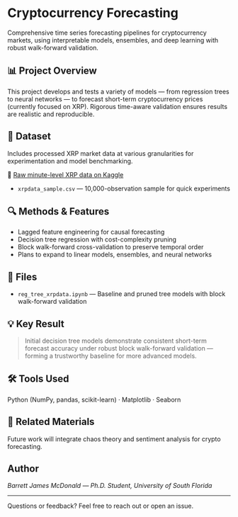 # Cryptocurrency Forecasting

Comprehensive time series forecasting pipelines for cryptocurrency markets, using interpretable models, ensembles, and deep learning with robust walk-forward validation.

## 📊 Project Overview

This project develops and tests a variety of models — from regression trees to neural networks — to forecast short-term cryptocurrency prices (currently focused on XRP). Rigorous time-aware validation ensures results are realistic and reproducible.

## 📂 Dataset

Includes processed XRP market data at various granularities for experimentation and model benchmarking.

🔗 [Raw minute-level XRP data on Kaggle](https://www.kaggle.com/datasets/imranbukhari/comprehensive-xrpusd-1m-data)

- `xrpdata_sample.csv` — 10,000-observation sample for quick experiments


## 🔍 Methods & Features

* Lagged feature engineering for causal forecasting
* Decision tree regression with cost-complexity pruning
* Block walk-forward cross-validation to preserve temporal order
* Plans to expand to linear models, ensembles, and neural networks

## 📁 Files

* `reg_tree_xrpdata.ipynb` — Baseline and pruned tree models with block walk-forward validation

## 💡 Key Result

> Initial decision tree models demonstrate consistent short-term forecast accuracy under robust block walk-forward validation — forming a trustworthy baseline for more advanced models.

## 🛠 Tools Used

Python (NumPy, pandas, scikit-learn) · Matplotlib · Seaborn

## 📄 Related Materials

Future work will integrate chaos theory and sentiment analysis for crypto forecasting.

## Author

*Barrett James McDonald — Ph.D. Student, University of South Florida*

---

Questions or feedback? Feel free to reach out or open an issue.
